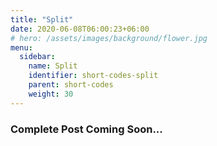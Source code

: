 ```yaml
---
title: "Split"
date: 2020-06-08T06:00:23+06:00
# hero: /assets/images/background/flower.jpg
menu:
  sidebar:
    name: Split
    identifier: short-codes-split
    parent: short-codes
    weight: 30
---
```


### Complete Post Coming Soon...
